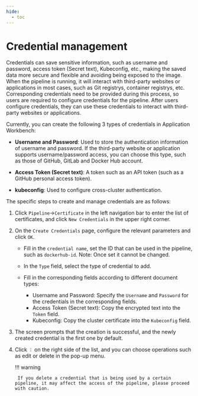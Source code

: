 ```yaml
---
hide:
  - toc
---
```


# Credential management

Credentials can save sensitive information, such as username and password, access token (Secret text), Kubeconfig, etc., making the saved data more secure and flexible and avoiding being exposed to the image.
When the pipeline is running, it will interact with third-party websites or applications in most cases, such as Git registrys, container registrys, etc.
Corresponding credentials need to be provided during this process, so users are required to configure credentials for the pipeline. After users configure credentials, they can use these credentials to interact with third-party websites or applications.

Currently, you can create the following 3 types of credentials in Application Workbench:

- **Username and Password**: Used to store the authentication information of username and password. If the third-party website or application supports username/password access, you can choose this type, such as those of GitHub, GitLab and Docker Hub account.

- **Access Token (Secret text)**: A token such as an API token (such as a GitHub personal access token).

- **kubeconfig**: Used to configure cross-cluster authentication.

The specific steps to create and manage credentials are as follows:

1. Click `Pipeline`->`Certificate` in the left navigation bar to enter the list of certificates, and click `New Credentials` in the upper right corner.

    

2. On the `Create Credentials` page, configure the relevant parameters and click `OK`.

    

    - Fill in the `credential name`, set the ID that can be used in the pipeline, such as `dockerhub-id`. Note: Once set it cannot be changed.
    - In the `Type` field, select the type of credential to add.
    - Fill in the corresponding fields according to different document types:

        - Username and Password: Specify the `Username` and `Password` for the credentials in the corresponding fields.
        - Access Token (Secret text): Copy the encrypted text into the `Token` field.
        - Kubeconfig: Copy the cluster certificate into the `Kubeconfig` field.

3. The screen prompts that the creation is successful, and the newly created credential is the first one by default.

    

4. Click `︙` on the right side of the list, and you can choose operations such as edit or delete in the pop-up menu.

    !!! warning

        If you delete a credential that is being used by a certain pipeline, it may affect the access of the pipeline, please proceed with caution.